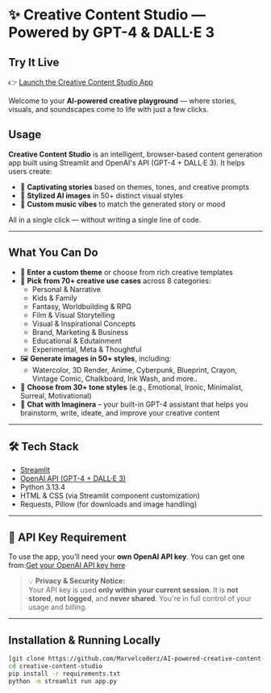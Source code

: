 # ✨ Creative Content Studio — Powered by GPT-4 & DALL·E 3

## Try It Live
👉 [Launch the Creative Content Studio App](https://creative-content-studio-2tcyt3m2tcrujpacaymine.streamlit.app/)

Welcome to your **AI-powered creative playground** — where stories, visuals, and soundscapes come to life with just a few clicks.

## Usage

**Creative Content Studio** is an intelligent, browser-based content generation app built using Streamlit and OpenAI's API (GPT-4 + DALL·E 3). It helps users create:
- 📖 **Captivating stories** based on themes, tones, and creative prompts
- 🎨 **Stylized AI images** in 50+ distinct visual styles
- 🎵 **Custom music vibes** to match the generated story or mood

All in a single click — without writing a single line of code.

---

## What You Can Do

- 🌟 **Enter a custom theme** or choose from rich creative templates
- 🧠 **Pick from 70+ creative use cases** across 8 categories:
  - Personal & Narrative
  - Kids & Family
  - Fantasy, Worldbuilding & RPG
  - Film & Visual Storytelling
  - Visual & Inspirational Concepts
  - Brand, Marketing & Business
  - Educational & Edutainment
  - Experimental, Meta & Thoughtful
- 🖼️ **Generate images in 50+ styles**, including:
  - Watercolor, 3D Render, Anime, Cyberpunk, Blueprint, Crayon, Vintage Comic, Chalkboard, Ink Wash, and more..
- 🎼 **Choose from 30+ tone styles** (e.g., Emotional, Ironic, Minimalist, Surreal, Motivational)
- 💬 **Chat with Imaginera** – your built-in GPT-4 assistant that helps you brainstorm, write, ideate, and improve your creative content

---

## 🛠️ Tech Stack

- [Streamlit](https://streamlit.io/)
- [OpenAI API (GPT-4 + DALL·E 3)](https://platform.openai.com/)
- Python 3.13.4
- HTML & CSS (via Streamlit component customization)
- Requests, Pillow (for downloads and image handling)

---

## 🔐 API Key Requirement

To use the app, you’ll need your **own OpenAI API key**. You can get one from:[Get your OpenAI API key here](https://platform.openai.com/account/api-keys)


> 💡 **Privacy & Security Notice:**  
> Your API key is used **only within your current session**. It is **not stored**, **not logged**, and **never shared**. You're in full control of your usage and billing.

---

## Installation & Running Locally

```bash
[git clone https://github.com/Marvelcoderz/AI-powered-creative-content-studio]
cd creative-content-studio
pip install -r requirements.txt
python -m streamlit run app.py
